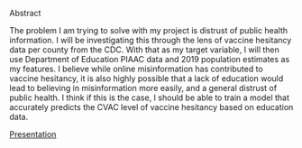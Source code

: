 Abstract

The problem I am trying to solve with my project is
distrust of public health information. I will be investigating this through the lens of 
vaccine hesitancy data per county from the CDC. With that as my target variable, 
I will then use Department of Education PIAAC data and 2019 population estimates as my features. I believe while online misinformation has contributed
to vaccine hesitancy, it is also highly possible that a lack of education would lead to believing in misinformation more easily, and 
a general distrust of public health. I think if this is the case, I should be able to train a model that accurately predicts
the CVAC level of vaccine hesitancy based on education data.

[Presentation](https://drive.google.com/file/d/1fNiV_EsKb6cpqsRTpg_RD0AzmkwcX44x/view?usp=sharing)
